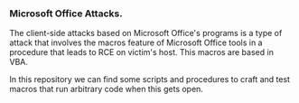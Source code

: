 ### Microsoft Office Attacks.

The client-side attacks based on Microsoft Office's programs is a type of attack that involves the macros feature of Microsoft Office tools in a procedure that leads to RCE on victim's host. This macros are based in VBA.

In this repository we can find some scripts and procedures to craft and test macros that run arbitrary code when this gets open.

<br>
